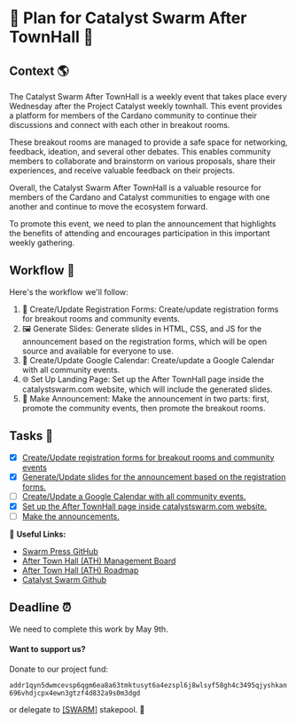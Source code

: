 # 🎉 Plan for Catalyst Swarm After TownHall 🎉

## Context 🌎

The Catalyst Swarm After TownHall is a weekly event that takes place every Wednesday after the Project Catalyst weekly townhall. This event provides a platform for members of the Cardano community to continue their discussions and connect with each other in breakout rooms.

These breakout rooms are managed to provide a safe space for networking, feedback, ideation, and several other debates. This enables community members to collaborate and brainstorm on various proposals, share their experiences, and receive valuable feedback on their projects.

Overall, the Catalyst Swarm After TownHall is a valuable resource for members of the Cardano and Catalyst communities to engage with one another and continue to move the ecosystem forward.

To promote this event, we need to plan the announcement that highlights the benefits of attending and encourages participation in this important weekly gathering.

## Workflow 📜
Here's the workflow we'll follow:
1. 📝 Create/Update Registration Forms: Create/update registration forms for breakout rooms and community events.
2. 🖼️ Generate Slides: Generate slides in HTML, CSS, and JS for the announcement based on the registration forms, which will be open source and available for everyone to use.
3. 📅 Create/Update Google Calendar: Create/update a Google Calendar with all community events.
4. 🌐 Set Up Landing Page: Set up the After TownHall page inside the catalystswarm.com website, which will include the generated slides.
5. 📣 Make Announcement: Make the announcement in two parts: first, promote the community events, then promote the breakout rooms.

## Tasks 📝

- [x] [Create/Update registration forms for breakout rooms and community events](https://github.com/swarm-press/swarm-ath-main/issues/2#issue-1699284258)
- [x] [Generate/Update slides for the announcement based on the registration forms.](https://github.com/swarm-press/swarm-ath-main/issues/3)
- [ ] [Create/Update a Google Calendar with all community events.](https://github.com/swarm-press/swarm-ath-main/issues/4)
- [x] [Set up the After TownHall page inside catalystswarm.com website.](https://github.com/swarm-press/swarm-ath-main/issues/5)
- [ ] [Make the announcements.](https://github.com/swarm-press/swarm-ath-main/issues/6)

🔗 **Useful Links:**
- [Swarm Press GitHub](https://github.com/swarm-press)
- [After Town Hall (ATH) Management Board](https://github.com/orgs/swarm-press/projects/2/views/1)
- [After Town Hall (ATH) Roadmap](https://github.com/orgs/swarm-press/projects/2/views/2)
- [Catalyst Swarm Github](https://github.com/Catalyst-Swarm)

## Deadline ⏰

We need to complete this work by May 9th.

#### Want to support us?

Donate to our project fund:

`addr1qyn5dwmcevsp6qgm6ea8a63tmktusyt6a4ezspl6j8wlsyf58gh4c3495qjyshkan696vhdjcpx4ewn3gtzf4d832a9s0m3dgd`

or delegate to [[SWARM]](https://pool.pm/e40edb5a243c9ef00296860c6b7c8272fd5923ac52b5050d68e80d9b) stakepool. 🙏

